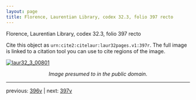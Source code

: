 ```yaml
---
layout: page
title: Florence, Laurentian Library, codex 32.3, folio 397 recto
---
```


Florence, Laurentian Library, codex 32.3, folio 397 recto

Cite this object as `urn:cite2:citelaur:laur32pages.v1:397r`.  The full image is linked to a citation tool you can use to cite regions of the image.

[![laur32_3_00801](http://www.homermultitext.org/iipsrv?IIIF=/project/homer/pyramidal/deepzoom/citelaur/laur32imgs/v1/laur32_3_00801.tif/full/800,/0/default.jpg)](http://www.homermultitext.org/ict2/?urn=urn:cite2:citelaur:laur32imgs.v1:laur32_3_00801) 

<p style="text-align: center; font-style: italic;">Image presumed to in the public domain.</p>

---

previous: [396v](../396v/) | next: [397v](../397v/)
